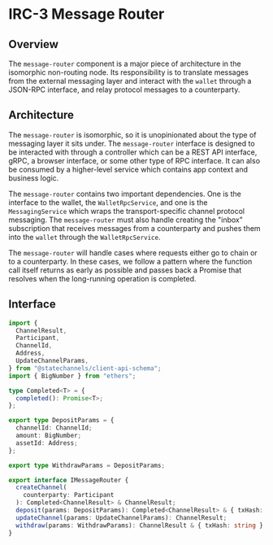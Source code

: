 # IRC-3 Message Router

## Overview

The `message-router` component is a major piece of architecture in the isomorphic non-routing node. Its responsibility is to translate messages from the external messaging layer and interact with the `wallet` through a JSON-RPC interface, and relay protocol messages to a counterparty.

## Architecture

The `message-router` is isomorphic, so it is unopinionated about the type of messaging layer it sits under. The `message-router` interface is designed to be interacted with through a controller which can be a REST API interface, gRPC, a browser interface, or some other type of RPC interface. It can also be consumed by a higher-level service which contains app context and business logic.

The `message-router` contains two important dependencies. One is the interface to the wallet, the `WalletRpcService`, and one is the `MessagingService` which wraps the transport-specific channel protocol messaging. The `message-router` must also handle creating the "inbox" subscription that receives messages from a counterparty and pushes them into the `wallet` through the `WalletRpcService`.

The `message-router` will handle cases where requests either go to chain or to a counterparty. In these cases, we follow a pattern where the function call itself returns as early as possible and passes back a Promise that resolves when the long-running operation is completed.

## Interface

```typescript
import {
  ChannelResult,
  Participant,
  ChannelId,
  Address,
  UpdateChannelParams,
} from "@statechannels/client-api-schema";
import { BigNumber } from "ethers";

type Completed<T> = {
  completed(): Promise<T>;
};

export type DepositParams = {
  channelId: ChannelId;
  amount: BigNumber;
  assetId: Address;
};

export type WithdrawParams = DepositParams;

export interface IMessageRouter {
  createChannel(
    counterparty: Participant
  ): Completed<ChannelResult> & ChannelResult;
  deposit(params: DepositParams): Completed<ChannelResult> & { txHash: string };
  updateChannel(params: UpdateChannelParams): ChannelResult;
  withdraw(params: WithdrawParams): ChannelResult & { txHash: string };
}
```
